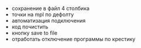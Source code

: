- сохранение в файл 4 столбика
- точки на mpl по дефолту
- автоматизация подключения
- код почистить
- кнопку save to file
- отработать отключение программы по крестику
